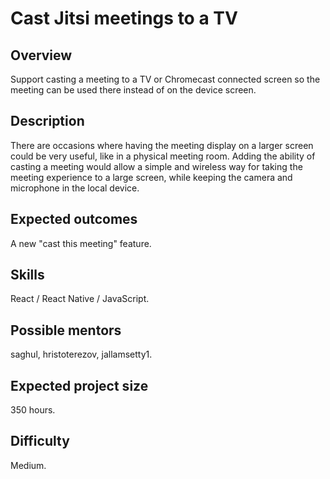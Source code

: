 # Cast Jitsi meetings to a TV

## Overview

Support casting a meeting to a TV or Chromecast connected screen so the meeting can be used there instead of on the
device screen.

## Description

There are occasions where having the meeting display on a larger screen could be very useful, like in a physical meeting
room. Adding the ability of casting a meeting would allow a simple and wireless way for taking the meeting experience to
a large screen, while keeping the camera and microphone in the local device.

## Expected outcomes

A new "cast this meeting" feature.

## Skills

React / React Native / JavaScript.

## Possible mentors

saghul, hristoterezov, jallamsetty1.

## Expected project size

350 hours. 

## Difficulty

Medium.
